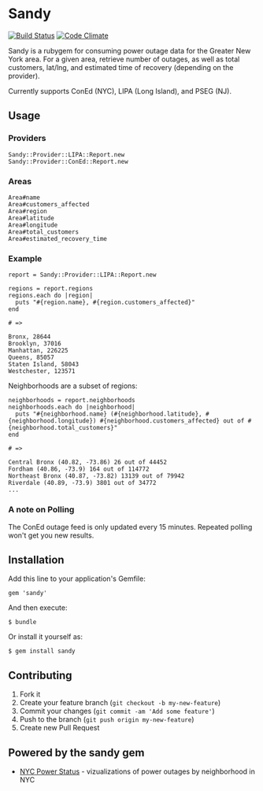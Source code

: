 # Sandy 
[![Build Status](https://secure.travis-ci.org/ckundo/sandy.png)](https://travis-ci.org/ckundo/sandy)
[![Code Climate](https://codeclimate.com/badge.png)](https://codeclimate.com/github/ckundo/sandy)

Sandy is a rubygem for consuming power outage data for the Greater New York area. For a given area, retrieve number of outages,
as well as total customers, lat/lng, and estimated time of recovery (depending on the provider). 

Currently supports ConEd (NYC), LIPA (Long Island), and PSEG (NJ).

## Usage

### Providers
    
    Sandy::Provider::LIPA::Report.new
    Sandy::Provider::ConEd::Report.new

### Areas

    Area#name
    Area#customers_affected
    Area#region
    Area#latitude
    Area#longitude
    Area#total_customers
    Area#estimated_recovery_time

### Example

    report = Sandy::Provider::LIPA::Report.new

    regions = report.regions
    regions.each do |region|
      puts "#{region.name}, #{region.customers_affected}"
    end

    # => 

    Bronx, 28644
    Brooklyn, 37016
    Manhattan, 226225
    Queens, 85057
    Staten Island, 58043
    Westchester, 123571

Neighborhoods are a subset of regions:

    neighborhoods = report.neighborhoods
    neighborhoods.each do |neighborhood|
      puts "#{neighborhood.name} (#{neighborhood.latitude}, #{neighborhood.longitude}) #{neighborhood.customers_affected} out of #{neighborhood.total_customers}"
    end

    # => 

    Central Bronx (40.82, -73.86) 26 out of 44452
    Fordham (40.86, -73.9) 164 out of 114772
    Northeast Bronx (40.87, -73.82) 13139 out of 79942
    Riverdale (40.89, -73.9) 3801 out of 34772
    ...

### A note on Polling

The ConEd outage feed is only updated every 15 minutes. Repeated polling won't get you new results.

## Installation

Add this line to your application's Gemfile:

    gem 'sandy'

And then execute:

    $ bundle

Or install it yourself as:

    $ gem install sandy

## Contributing

1. Fork it
2. Create your feature branch (`git checkout -b my-new-feature`)
3. Commit your changes (`git commit -am 'Add some feature'`)
4. Push to the branch (`git push origin my-new-feature`)
5. Create new Pull Request

## Powered by the sandy gem

* [NYC Power Status](http://nycpowerstatus.com/) - vizualizations of power outages by neighborhood in NYC